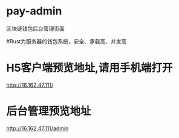 # pay-admin
区块链钱包后台管理页面

#Rust为服务器的钱包系统，安全、承载高、并发高

# H5客户端预览地址,请用手机端打开
http://16.162.47.111/

# 后台管理预览地址
http://16.162.47.111/admin
